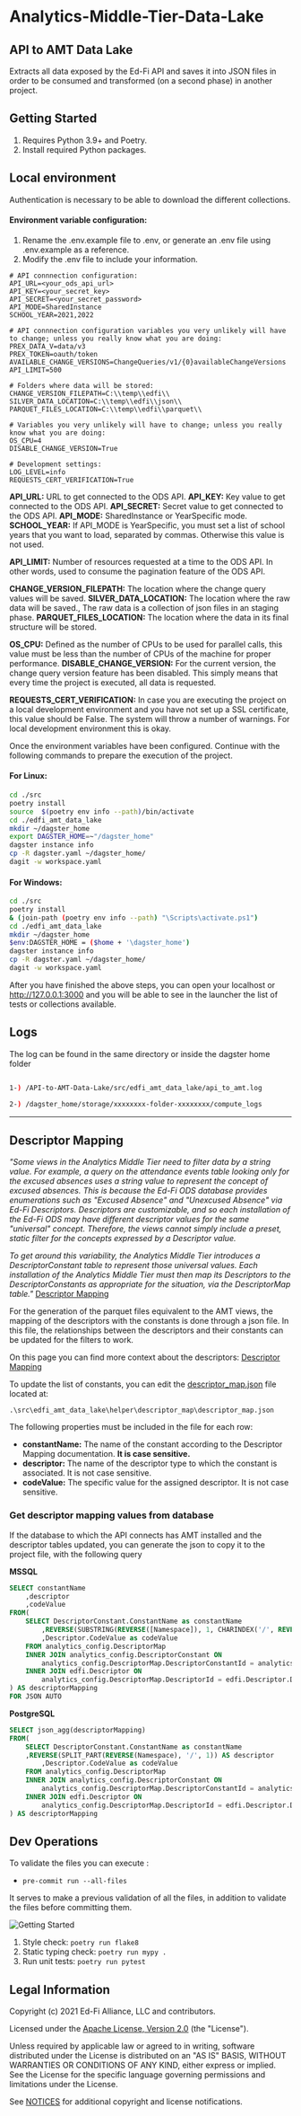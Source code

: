 # Analytics-Middle-Tier-Data-Lake

## API to AMT Data Lake
Extracts all data exposed by the Ed-Fi API and saves it into JSON files in order to be consumed and transformed (on a second phase) in another project.

## Getting Started

1. Requires Python 3.9+ and Poetry.
1. Install required Python packages.

## Local environment
Authentication is necessary to be able to download the different collections.


#### Environment variable configuration:

1. Rename the .env.example file to .env, or generate an .env file using .env.example as a reference.
2. Modify the .env file to include your information.

```shi
# API connnection configuration:
API_URL=<your_ods_api_url>
API_KEY=<your_secret_key>
API_SECRET=<your_secret_password>
API_MODE=SharedInstance
SCHOOL_YEAR=2021,2022

# API connnection configuration variables you very unlikely will have to change; unless you really know what you are doing:
PREX_DATA_V=data/v3
PREX_TOKEN=oauth/token
AVAILABLE_CHANGE_VERSIONS=ChangeQueries/v1/{0}availableChangeVersions
API_LIMIT=500

# Folders where data will be stored:
CHANGE_VERSION_FILEPATH=C:\\temp\\edfi\\
SILVER_DATA_LOCATION=C:\\temp\\edfi\\json\\
PARQUET_FILES_LOCATION=C:\\temp\\edfi\\parquet\\

# Variables you very unlikely will have to change; unless you really know what you are doing:
OS_CPU=4
DISABLE_CHANGE_VERSION=True

# Development settings:
LOG_LEVEL=info
REQUESTS_CERT_VERIFICATION=True
```

**API_URL:** URL to get connected to the ODS API.
**API_KEY:** Key value to get connected to the ODS API.
**API_SECRET:** Secret value to get connected to the ODS API.
**API_MODE:** SharedInstance or YearSpecific mode.
**SCHOOL_YEAR:** If API_MODE is YearSpecific, you must set a list of school years that you want to load, separated by commas. Otherwise this value is not used.

**API_LIMIT:** Number of resources requested at a time to the ODS API. In other words, used to consume the pagination feature of the ODS API.

**CHANGE_VERSION_FILEPATH:** The location where the change query values will be saved.
**SILVER_DATA_LOCATION:** The location where the raw data will be saved., The raw data is a collection of json files in an staging phase.
**PARQUET_FILES_LOCATION:** The location where the data in its final structure will be stored.


**OS_CPU:** Defined as the number of CPUs to be used for parallel calls, this value must be less than the number of CPUs of the machine for proper performance.
**DISABLE_CHANGE_VERSION:** For the current version, the change query version feature has been disabled.
This simply means that every time the project is executed, all data is requested.

**REQUESTS_CERT_VERIFICATION:** In case you are executing the project on a local development environment and you have not set up a SSL certificate, this value should be False.
The system will throw a number of warnings. For local development environment this is okay.

Once the environment variables have been configured. Continue with the following commands to prepare the execution of the project.

#### For Linux:

```sh
cd ./src
poetry install
source  $(poetry env info --path)/bin/activate
cd ./edfi_amt_data_lake
mkdir ~/dagster_home
export DAGSTER_HOME=~"/dagster_home"
dagster instance info
cp -R dagster.yaml ~/dagster_home/
dagit -w workspace.yaml
```

#### For Windows:

```sh
cd ./src
poetry install
& (join-path (poetry env info --path) "\Scripts\activate.ps1")
cd ./edfi_amt_data_lake
mkdir ~/dagster_home
$env:DAGSTER_HOME = ($home + '\dagster_home')
dagster instance info
cp -R dagster.yaml ~/dagster_home/
dagit -w workspace.yaml
```

After you have finished the above steps, you can open your localhost or http://127.0.0.1:3000 and you will be able to see in the launcher the list of tests or collections available.

## Logs

The log can be found in the same directory or inside the dagster home folder
```sh

1-) /API-to-AMT-Data-Lake/src/edfi_amt_data_lake/api_to_amt.log

2-) /dagster_home/storage/xxxxxxxx-folder-xxxxxxxx/compute_logs
```

---------------------------------------------

## Descriptor Mapping

  *"Some views in the Analytics Middle Tier need to filter data by a string value. For example, a query on the attendance events table looking only for the excused absences uses a string value to represent the concept of excused absences. This is because the Ed-Fi ODS database provides enumerations such as "Excused Absence" and "Unexcused Absence" via Ed-Fi Descriptors. Descriptors are customizable, and so each installation of the Ed-Fi ODS may have different descriptor values for the same "universal" concept. Therefore, the views cannot simply include a preset, static filter for the concepts expressed by a Descriptor value.*

  *To get around this variability, the Analytics Middle Tier introduces a DescriptorConstant table to represent those universal values. Each installation of the Analytics Middle Tier must then map its Descriptors to the DescriptorConstants as appropriate for the situation, via the DescriptorMap table."* [Descriptor Mapping](https://techdocs.ed-fi.org/display/EDFITOOLS/Descriptor+Mapping)

For the generation of the parquet files equivalent to the AMT views, the mapping of the descriptors with the constants is done through a json file. In this file, the relationships between the descriptors and their constants can be updated for the filters to work.

On this page you can find more context about the descriptors: [Descriptor Mapping](https://techdocs.ed-fi.org/display/EDFITOOLS/Descriptor+Mapping)


To update the list of constants, you can edit the [descriptor_map.json](./src/edfi_amt_data_lake/helper/descriptor_map/descriptor_map.json) file located at:

`.\src\edfi_amt_data_lake\helper\descriptor_map\descriptor_map.json`

The following properties must be included in the file for each row:
* **constantName:** The name of the constant according to the Descriptor Mapping documentation. **It is case sensitive.**
* **descriptor:** The name of the descriptor type to which the constant is associated. It is not case sensitive.
* **codeValue:** The specific value for the assigned descriptor. It is not case sensitive.

### Get descriptor mapping values from database
If the database to which the API connects has AMT installed and the descriptor tables updated, you can generate the json to copy it to the project file, with the following query

**MSSQL**
```SQL
SELECT constantName
	,descriptor
	,codeValue
FROM(
    SELECT DescriptorConstant.ConstantName as constantName
        ,REVERSE(SUBSTRING(REVERSE([Namespace]), 1, CHARINDEX('/', REVERSE([Namespace])) - 1)) AS descriptor
        ,Descriptor.CodeValue as codeValue
    FROM analytics_config.DescriptorMap
    INNER JOIN analytics_config.DescriptorConstant ON
        analytics_config.DescriptorMap.DescriptorConstantId = analytics_config.DescriptorConstant.DescriptorConstantId
    INNER JOIN edfi.Descriptor ON
        analytics_config.DescriptorMap.DescriptorId = edfi.Descriptor.DescriptorId
) AS descriptorMapping
FOR JSON AUTO
```
**PostgreSQL**
```SQL
SELECT json_agg(descriptorMapping)
FROM(
    SELECT DescriptorConstant.ConstantName as constantName
    ,REVERSE(SPLIT_PART(REVERSE(Namespace), '/', 1)) AS descriptor
        ,Descriptor.CodeValue as codeValue
    FROM analytics_config.DescriptorMap
    INNER JOIN analytics_config.DescriptorConstant ON
        analytics_config.DescriptorMap.DescriptorConstantId = analytics_config.DescriptorConstant.DescriptorConstantId
    INNER JOIN edfi.Descriptor ON
        analytics_config.DescriptorMap.DescriptorId = edfi.Descriptor.DescriptorId
) AS descriptorMapping
```

## Dev Operations

To validate the files you can execute :

- `pre-commit run --all-files`

It serves to make a previous validation of all the files, in addition to validate the files before committing them.

![Getting Started](https://raw.githubusercontent.com/Ed-Fi-Exchange-OSS/API-to-AMT-Data-Lake/BIA-1218/docs/images/04bee0340fb6fbee51a0ff8e017cb1c9696e09587a11a0c7e0a3e5d71ac03778.png)


1. Style check: `poetry run flake8`
2. Static typing check: `poetry run mypy .`
3. Run unit tests: `poetry run pytest`

## Legal Information

Copyright (c) 2021 Ed-Fi Alliance, LLC and contributors.

Licensed under the [Apache License, Version 2.0](LICENSE) (the "License").

Unless required by applicable law or agreed to in writing, software distributed
under the License is distributed on an "AS IS" BASIS, WITHOUT WARRANTIES OR
CONDITIONS OF ANY KIND, either express or implied. See the License for the
specific language governing permissions and limitations under the License.

See [NOTICES](NOTICES.md) for additional copyright and license notifications.
